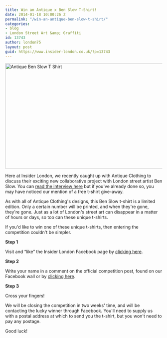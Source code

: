 ```yaml
---
title: Win an Antique x Ben Slow T-Shirt!
date: 2014-01-18 10:00:26 Z
permalink: "/win-an-antique-ben-slow-t-shirt/"
categories:
- blog
- London Street Art &amp; Graffiti
id: 13743
author: london75
layout: post
guid: https://www.insider-london.co.uk/?p=13743
---
```


[<img class="alignnone size-full wp-image-13735" alt="Antique Ben Slow T Shirt" src="/wp-content/uploads/2014/01/Antique-Ben-Slow-T-Shirt.jpg" width="566" height="337" />](/wp-content/uploads/2014/01/Antique-Ben-Slow-T-Shirt.jpg)

Here at Insider London, we recently caught up with Antique Clothing to discuss their exciting new collaborative project with London street artist Ben Slow. You can [read the interview here](/antique-ben-slow-collaboration/‎) but if you've already done so, you may have noticed our mention of a free t-shirt give-away.

As with all of Antique Clothing's designs, this Ben Slow t-shirt is a limited edition. Only a certain number will be printed, and when they're gone, they're gone. Just as a lot of London's street art can disappear in a matter of hours or days, so too can these unique t-shirts.

If you'd like to win one of these unique t-shirts, then entering the competition couldn't be simpler.

**Step 1**

Visit and &#8220;like&#8221; the Insider London Facebook page by [clicking here](https://www.facebook.com/insiderlondon).

**Step 2**

Write your name in a comment on the official competition post, found on our Facebook wall or by [clicking here](https://www.facebook.com/photo.php?fbid=632410546820518&set=a.431801010214807.102215.171999056195005&type=1).

**Step 3**

Cross your fingers!

We will be closing the competition in two weeks' time, and will be contacting the lucky winner through Facebook. You'll need to supply us with a postal address at which to send you the t-shirt, but you won't need to pay any postage.

Good luck!
